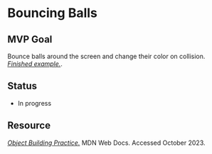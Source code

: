 # Bouncing Balls

## MVP Goal

Bounce balls around the screen and change their color on collision. [_Finished example._](https://mdn.github.io/learning-area/javascript/oojs/bouncing-balls/index-finished.html).

## Status

- In progress

## Resource

[_Object Building Practice._](https://developer.mozilla.org/en-US/docs/Learn/JavaScript/Objects/Object_building_practice) MDN Web Docs. Accessed October 2023.
